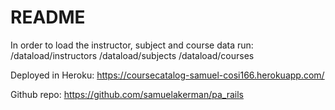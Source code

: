 # README

In order to load the instructor, subject and course data run:
/dataload/instructors
/dataload/subjects
/dataload/courses

Deployed in Heroku:
https://coursecatalog-samuel-cosi166.herokuapp.com/

Github repo:
https://github.com/samuelakerman/pa_rails
